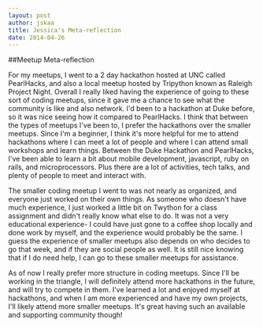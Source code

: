 ```yaml
---
layout: post
author: jskaa
title: Jessica's Meta-reflection 
date: 2014-04-26
---
```


##Meetup Meta-reflection

For my meetups, I went to a 2 day hackathon hosted at UNC called PearlHacks, and also a local meetup hosted 
by Tripython known as Raleigh Project Night. Overall I really liked having the experience of going to 
these sort of coding meetups, since it gave me a chance to see what the community is like and also network. 
I'd been to a hackathon at Duke before, so it was nice seeing how it compared to PearlHacks. I think that 
between the types of meetups I've been to, I prefer the hackathons over the smaller meetups. Since I'm a beginner,
I think it's more helpful for me to attend hackathons where I can meet a lot of people and where I can attend
small workshops and learn things. Between the Duke Hackathon and PearlHacks, I've been able to learn a bit about
mobile development, javascript, ruby on rails, and microprocessors. Plus there are a lot of activities, tech talks, 
and plenty of people to meet and interact with. 

The smaller coding meetup I went to was not nearly as organized, and everyone just worked on their own things. 
As someone who doesn't have much experience, I just worked a little bit on Twython for a class assignment and 
didn't really know what else to do. It was not a very educational experience- I could have just gone to a coffee shop
locally and done work by myself, and the experience would probably be the same. I guess the experience
of smaller meetups also depends on who decides to go that week, and if they are social people as well. It is 
still nice knowing that if I do need help, I can go to these smaller meetups for assistance.

As of now I really prefer more structure in coding meetups. Since I'll be working in the triangle, I will definitely
attend more hackathons in the future, and will try to compete in them. I've learned a lot and enjoyed myself at
hackathons, and when I am more experienced and have my own projects, I'll likely attend more smaller meetups. 
It's great having such an available and supporting community though! 